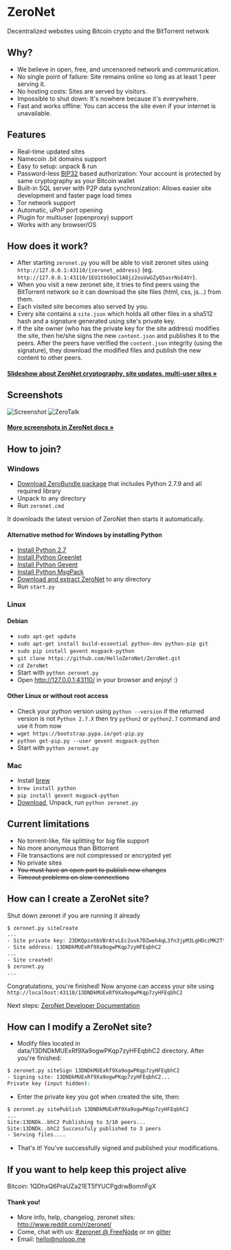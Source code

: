 # ZeroNet

Decentralized websites using Bitcoin crypto and the BitTorrent network


## Why?

* We believe in open, free, and uncensored network and communication.
* No single point of failure: Site remains online so long as at least 1 peer
  serving it.
* No hosting costs: Sites are served by visitors.
* Impossible to shut down: It's nowhere because it's everywhere.
* Fast and works offline: You can access the site even if your internet is
  unavailable.


## Features
 * Real-time updated sites
 * Namecoin .bit domains support
 * Easy to setup: unpack & run
 * Password-less [BIP32](https://github.com/bitcoin/bips/blob/master/bip-0032.mediawiki) 
   based authorization: Your account is protected by same cryptography as your Bitcoin wallet
 * Built-in SQL server with P2P data synchronization: Allows easier site development and faster page load times
 * Tor network support
 * Automatic, uPnP port opening
 * Plugin for multiuser (openproxy) support
 * Works with any browser/OS
 

## How does it work?

* After starting `zeronet.py` you will be able to visit zeronet sites using
  `http://127.0.0.1:43110/{zeronet_address}` (eg. 
  `http://127.0.0.1:43110/1EU1tbG9oC1A8jz2ouVwGZyQ5asrNsE4Vr`).
* When you visit a new zeronet site, it tries to find peers using the BitTorrent
  network so it can download the site files (html, css, js...) from them.
* Each visited site becomes also served by you.
* Every site contains a `site.json` which holds all other files in a sha512 hash
  and a signature generated using site's private key.
* If the site owner (who has the private key for the site address) modifies the
  site, then he/she signs the new `content.json` and publishes it to the peers.
  After the peers have verified the `content.json` integrity (using the
  signature), they download the modified files and publish the new content to
  other peers.

####  [Slideshow about ZeroNet cryptography, site updates, multi-user sites »](https://docs.google.com/presentation/d/1_2qK1IuOKJ51pgBvllZ9Yu7Au2l551t3XBgyTSvilew/pub?start=false&loop=false&delayms=3000)



## Screenshots

![Screenshot](http://zeronet.readthedocs.org/en/latest/img/zerohello.png)
![ZeroTalk](http://zeronet.readthedocs.org/en/latest/img/zerotalk.png)

#### [More screenshots in ZeroNet docs »](http://zeronet.readthedocs.org/en/latest/using_zeronet/sample_sites/)


## How to join?

### Windows

* [Download ZeroBundle package](https://github.com/HelloZeroNet/ZeroBundle/releases/download/0.1.0/ZeroBundle-v0.1.0.zip) that includes Python 2.7.9 and all required library
* Unpack to any directory
* Run `zeronet.cmd`

It downloads the latest version of ZeroNet then starts it automatically.


#### Alternative method for Windows by installing Python

* [Install Python 2.7](https://www.python.org/ftp/python/2.7.9/python-2.7.9.msi)
* [Install Python Greenlet](http://zeronet.io/files/windows/greenlet-0.4.5.win32-py2.7.exe)
* [Install Python Gevent](http://zeronet.io/files/windows/gevent-1.0.1.win32-py2.7.exe)
* [Install Python MsgPack](http://zeronet.io/files/windows/msgpack-python-0.4.2.win32-py2.7.exe)
* [Download and extract ZeroNet](https://codeload.github.com/HelloZeroNet/ZeroNet/zip/master) to any directory
* Run `start.py`

### Linux

#### Debian

* `sudo apt-get update`
* `sudo apt-get install build-essential python-dev python-pip git` 
* `sudo pip install gevent msgpack-python`
* `git clone https://github.com/HelloZeroNet/ZeroNet.git`
* `cd ZeroNet`
* Start with `python zeronet.py`
* Open http://127.0.0.1:43110/ in your browser and enjoy! :)

#### Other Linux or without root access
* Check your python version using `python --version` if the returned version is not `Python 2.7.X` then try `python2` or `python2.7` command and use it from now
* `wget https://bootstrap.pypa.io/get-pip.py` 
* `python get-pip.py --user gevent msgpack-python`
* Start with `python zeronet.py`

### Mac

 * Install [brew](http://brew.sh/)
 * `brew install python`
 * `pip install gevent msgpack-python`
 * [Download](https://github.com/HelloZeroNet/ZeroNet/archive/master.zip), Unpack, run `python zeronet.py`

## Current limitations

* No torrent-like, file splitting for big file support
* No more anonymous than Bittorrent
* File transactions are not compressed or encrypted yet
* No private sites
* ~~You must have an open port to publish new changes~~
* ~~Timeout problems on slow connections~~


## How can I create a ZeroNet site?

Shut down zeronet if you are running it already

```bash
$ zeronet.py siteCreate
...
- Site private key: 23DKQpzxhbVBrAtvLEc2uvk7DZweh4qL3fn3jpM3LgHDczMK2TtYUq
- Site address: 13DNDkMUExRf9Xa9ogwPKqp7zyHFEqbhC2
...
- Site created!
$ zeronet.py
...
```

Congratulations, you're finished! Now anyone can access your site using
`http://localhost:43110/13DNDkMUExRf9Xa9ogwPKqp7zyHFEqbhC2`

Next steps: [ZeroNet Developer Documentation](http://zeronet.readthedocs.org/en/latest/site_development/debug_mode/)


## How can I modify a ZeroNet site?

* Modify files located in data/13DNDkMUExRf9Xa9ogwPKqp7zyHFEqbhC2 directory.
  After you're finished:

```bash
$ zeronet.py siteSign 13DNDkMUExRf9Xa9ogwPKqp7zyHFEqbhC2
- Signing site: 13DNDkMUExRf9Xa9ogwPKqp7zyHFEqbhC2...
Private key (input hidden):
```

* Enter the private key you got when created the site, then:

```bash
$ zeronet.py sitePublish 13DNDkMUExRf9Xa9ogwPKqp7zyHFEqbhC2
...
Site:13DNDk..bhC2 Publishing to 3/10 peers...
Site:13DNDk..bhC2 Successfuly published to 3 peers
- Serving files....
```

* That's it! You've successfully signed and published your modifications.


## If you want to help keep this project alive

Bitcoin: 1QDhxQ6PraUZa21ET5fYUCPgdrwBomnFgX


#### Thank you!

* More info, help, changelog, zeronet sites: http://www.reddit.com/r/zeronet/
* Come, chat with us: [#zeronet @ FreeNode](https://kiwiirc.com/client/irc.freenode.net/zeronet) or on [gitter](https://gitter.im/HelloZeroNet/ZeroNet)
* Email: hello@noloop.me
